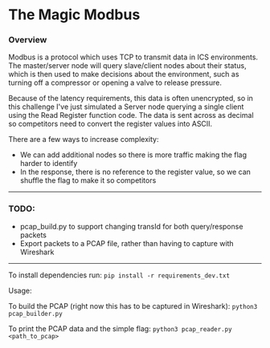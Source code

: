 # The Magic Modbus
### Overview
Modbus is a protocol which uses TCP to transmit data in ICS environments. The master/server node will query slave/client nodes about their status, which is then used to make decisions about the environment, such as turning off a compressor or opening a
valve to release pressure. 

Because of the latency requirements, this data is often unencrypted, so in this challenge I've just simulated a Server node
querying a single client using the Read Register function code. The data is sent across as decimal so competitors need
to convert the register values into ASCII.

There are a few ways to increase complexity:
- We can add additional nodes so there is more traffic making the flag harder to identify
- In the response, there is no reference to the register value, so we can shuffle the flag to make it so competitors 

---

### TODO:
- pcap_build.py to support changing transId for both query/response packets
- Export packets to a PCAP file, rather than having to capture with Wireshark

---

To install dependencies run:
```pip install -r requirements_dev.txt```

Usage:

To build the PCAP (right now this has to be captured in Wireshark):
```python3 pcap_builder.py```

To print the PCAP data and the simple flag:
```python3 pcap_reader.py <path_to_pcap>```